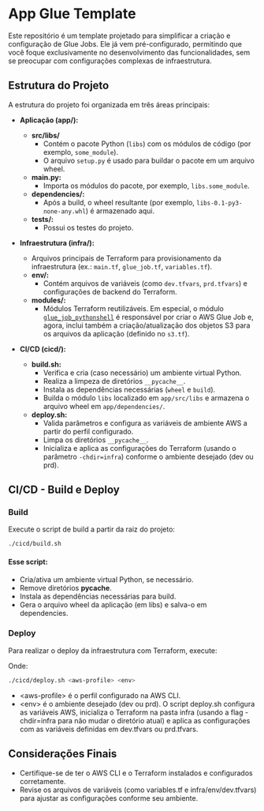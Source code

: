 # App Glue Template

Este repositório é um template projetado para simplificar a criação e configuração de Glue Jobs. Ele já vem pré-configurado, permitindo que você foque exclusivamente no desenvolvimento das funcionalidades, sem se preocupar com configurações complexas de infraestrutura.

## Estrutura do Projeto

A estrutura do projeto foi organizada em três áreas principais:

- **Aplicação (app/):**  
  - **src/libs/**  
    - Contém o pacote Python (`libs`) com os módulos de código (por exemplo, `some_module`).  
    - O arquivo `setup.py` é usado para buildar o pacote em um arquivo wheel.
  - **main.py:**  
    - Importa os módulos do pacote, por exemplo, `libs.some_module`.
  - **dependencies/:**  
    - Após a build, o wheel resultante (por exemplo, `libs-0.1-py3-none-any.whl`) é armazenado aqui.
  - **tests/:**  
    - Possui os testes do projeto.

- **Infraestrutura (infra/):**  
  - Arquivos principais de Terraform para provisionamento da infraestrutura (ex.: `main.tf`, `glue_job.tf`, `variables.tf`).
  - **env/:**  
    - Contém arquivos de variáveis (como `dev.tfvars`, `prd.tfvars`) e configurações de backend do Terraform.
  - **modules/:**  
    - Módulos Terraform reutilizáveis. Em especial, o módulo [`glue_job_pythonshell`](infra/modules/glue_job_pythonshell) é responsável por criar o AWS Glue Job e, agora, inclui também a criação/atualização dos objetos S3 para os arquivos da aplicação (definido no `s3.tf`).

- **CI/CD (cicd/):**  
  - **build.sh:**  
    - Verifica e cria (caso necessário) um ambiente virtual Python.
    - Realiza a limpeza de diretórios `__pycache__`.
    - Instala as dependências necessárias (`wheel` e `build`).
    - Builda o módulo `libs` localizado em `app/src/libs` e armazena o arquivo wheel em `app/dependencies/`.
  - **deploy.sh:**  
    - Valida parâmetros e configura as variáveis de ambiente AWS a partir do perfil configurado.
    - Limpa os diretórios `__pycache__`.
    - Inicializa e aplica as configurações do Terraform (usando o parâmetro `-chdir=infra`) conforme o ambiente desejado (dev ou prd).

## CI/CD - Build e Deploy

### Build

Execute o script de build a partir da raiz do projeto:

```sh
./cicd/build.sh
```

#### Esse script:

- Cria/ativa um ambiente virtual Python, se necessário.
- Remove diretórios __pycache__.
- Instala as dependências necessárias para build.
- Gera o arquivo wheel da aplicação (em libs) e salva-o em dependencies.

### Deploy
Para realizar o deploy da infraestrutura com Terraform, execute:

Onde:
```sh
./cicd/deploy.sh <aws-profile> <env>
```

- \<aws-profile> é o perfil configurado na AWS CLI.
- \<env> é o ambiente desejado (dev ou prd).
O script deploy.sh configura as variáveis AWS, inicializa o Terraform na pasta infra (usando a flag -chdir=infra para não mudar o diretório atual) e aplica as configurações com as variáveis definidas em dev.tfvars ou prd.tfvars.

## Considerações Finais
- Certifique-se de ter o AWS CLI e o Terraform instalados e configurados corretamente.
- Revise os arquivos de variáveis (como variables.tf e infra/env/dev.tfvars) para ajustar as configurações conforme seu ambiente.